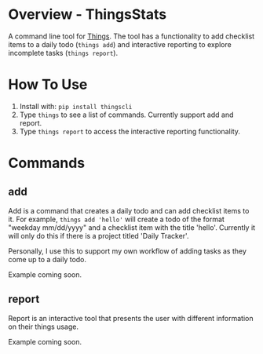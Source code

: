 # Overview - ThingsStats

A command line tool for [Things](https://culturedcode.com/things/). The tool has a functionality to add checklist items to a daily todo (`things add`) and interactive reporting to explore incomplete tasks (`things report`).

# How To Use

1. Install with: `pip install thingscli`
2. Type `things` to see a list of commands. Currently support add and report.
3. Type `things report` to access the interactive reporting functionality.

# Commands

## add

Add is a command that creates a daily todo and can add checklist items to it. For example, `things add 'hello'` will create a todo of the format "weekday mm/dd/yyyy" and a checklist item with the title 'hello'. Currently it will only do this if there is a project titled 'Daily Tracker'.

Personally, I use this to support my own workflow of adding tasks as they come up to a daily todo.

Example coming soon.

## report

Report is an interactive tool that presents the user with different information on their things usage.

Example coming soon.
